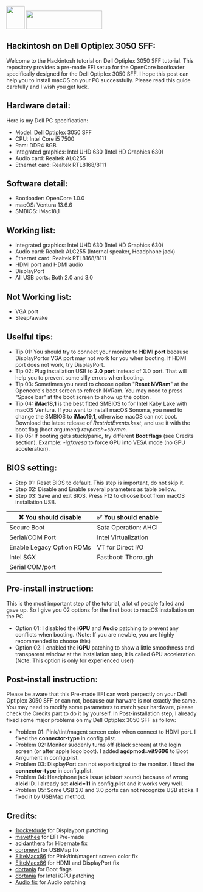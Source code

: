 <img src="https://upload.wikimedia.org/wikipedia/commons/thumb/f/fa/Apple_logo_black.svg/488px-Apple_logo_black.svg.png" width="48" height="60"/> <img src="https://github.com/acidanthera/OpenCorePkg/blob/master/Docs/Logos/OpenCore_with_text_Small.png" width="200" height="48"/>

## Hackintosh on Dell Optiplex 3050 SFF:
Welcome to the Hackintosh tutorial on Dell Optiplex 3050 SFF tutorial. This repository provides a pre-made EFI setup for the OpenCore bootloader specifically designed for the Dell Optiplex 3050 SFF.
I hope this post can help you to install macOS on your PC successfully. Please read this guide carefully and I wish you get luck.
## Hardware detail:
Here is my Dell PC specification:
- Model: Dell Optiplex 3050 SFF
- CPU: Intel Core i5 7500
- Ram: DDR4 8GB
- Integrated graphics: Intel UHD 630 (Intel HD Graphics 630)
- Audio card: Realtek ALC255
- Ethernet card: Realtek RTL8168/8111
## Software detail:
- Bootloader: OpenCore 1.0.0
- macOS: Ventura 13.6.6
- SMBIOS: iMac18,1
## Working list:
- Integrated graphics: Intel UHD 630 (Intel HD Graphics 630)
- Audio card: Realtek ALC255 (Internal speaker, Headphone jack)
- Ethernet card: Realtek RTL8168/8111
- HDMI port and HDMI audio
- DisplayPort
- All USB ports: Both 2.0 and 3.0
## Not Working list:
- VGA port
- Sleep/awake
## Uselful tips:
- Tip 01: You should try to connect your monitor to **HDMI port** because DisplayPortor VGA port may not work for you when booting. If HDMI port does not work, try DisplayPort.
- Tip 02: Plug installation USB to **2.0 port** instead of 3.0 port. That will help you to prevent some silly errors when booting.
- Tip 03: Sometimes you need to choose option "**Reset NVRam**" at the Opencore's boot screen to refresh NVRam. You may need to press "Space bar" at the boot screen to show up the option.
- Tip 04: **iMac18,1** is the best fitted SMBIOS to for Intel Kaby Lake with macOS Ventura. If you want to install macOS Sonoma, you need to change the SMBIOS to **iMac19,1**, otherwise macOS can not boot. Download the latest release of _RestrictEvents.kext_, and use it with the boot flag (boot argument) _revpatch=sbvmm_. 
- Tip 05: If booting gets stuck/panic, try different **Boot flags** (see Credits section). Example: _-igfxvesa_ to force GPU into VESA mode (no GPU acceleration).
## BIOS setting:
- Step 01: Reset BIOS to default. This step is important, do not skip it.
- Step 02: Disable and Enable several parameters as table bellow.
- Step 03: Save and exit BIOS. Press F12 to choose boot from macOS installation USB.

| ❌ You should disable     | ✅ You should enable |
|---------------------------|---------------------- |
| Secure Boot               | Sata Operation: AHCI  |
| Serial/COM Port           | Intel Virtualization  |
| Enable Legacy Option ROMs | VT for Direct I/O     |
| Intel SGX                 | Fastboot: Thorough    |
| Serial COM/port           |                       |

## Pre-install instruction:
This is the most important step of the tutorial, a lot of people failed and gave up. So I give you 02 options for the first boot to macOS installation on the PC.
- Option 01: I disabled the **iGPU** and **Audio** patching to prevent any conflicts when booting. (Note: If you are newbie, you are highly recommended to choose this)
- Option 02: I enabled the **iGPU** patching to show a little smoothness and transparent window at the installation step, it is called GPU acceleration. (Note: This option is only for experienced user)
## Post-install instruction:
Please be aware that this Pre-made EFI can work perpectly on your Dell Optiplex 3050 SFF or can not, because our harware is not exactly the same. You may need to modify some parameters to match your hardware, please check the Credits part to do it by yourself.
In Post-installation step, I already fixed some major problems on my Dell Optiplex 3050 SFF as follow:
- Problem 01: Pink/tint/magent screen color when connect to HDMI port. I fixed the **connector-type** in config.plist.
- Problem 02: Monitor suddenly turns off (black screen) at the login screen (or after apple logo boot). I added **agdpmod=vit9696** to Boot Arrgument in config.plist.
- Problem 03: DisplayPort can not export signal to the monitor. I fixed the **connector-type** in config.plist.
- Problem 04: Headphone jack issue (distort sound) because of wrong **alcid** ID. I already set **alcid=11** in config.plist and it works very well.
- Problem 05: Some USB 2.0 and 3.0 ports can not recognize USB sticks. I fixed it by USBMap method.
## Credits:
- [1rocketdude](https://github.com/1rocketdude/Optiplex_3050_SFF) for Displayport patching
- [mavethee](https://github.com/mavethee/Hackintosh-OpenCore-EFI-DELL-Optiplex-3050) for EFI Pre-made
- [acidanthera](https://github.com/acidanthera/HibernationFixup) for Hibernate fix
- [corpnewt](https://github.com/corpnewt/USBMap) for USBMap fix
- [EliteMacx86](https://elitemacx86.com/threads/how-to-fix-pink-screen-on-intel-hd-and-uhd-graphics-on-macos-sierra-and-later-on-desktops-clover-opencore.434/) for Pink/tint/magent screen color fix
- [EliteMacx86](https://elitemacx86.com/threads/how-to-enable-intel-hd-and-uhd-graphics-on-macos-intel-framebuffer-patching-guide.931/) for HDMI and DisplayPort fix
- [dortania](https://dortania.github.io/GPU-Buyers-Guide/misc/bootflag.html) for Boot flags
- [dortania](https://dortania.github.io/OpenCore-Post-Install/gpu-patching/intel-patching/) for Intel iGPU patching
- [Audio fix](https://dortania.github.io/OpenCore-Post-Install/universal/audio.html) for Audio patching

